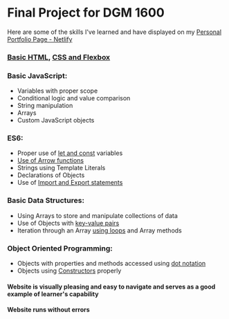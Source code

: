 # Final Project for DGM 1600



Here are some of the skills I've learned and have displayed on my 
[Personal Portfolio Page - Netlify](https://elizabethportfolioupgrade.netlify.com)


### [Basic HTML,](https://github.com/eapowell/elizabeth-code/blob/master/pokemon.html) [CSS and Flexbox](https://github.com/eapowell/elizabeth-code/blob/master/css/style.css)

### Basic JavaScript:
* Variables with proper scope
* Conditional logic and value comparison
* String manipulation
* Arrays
* Custom JavaScript objects

### ES6:
* Proper use of [let and const](https://github.com/eapowell/elizabeth-code/blob/master/js/pokemon.js) variables 
* [Use of Arrow functions](https://github.com/eapowell/elizabeth-code/blob/master/js/pokemon.js)
* Strings using Template Literals
* Declarations of Objects
* Use of [Import and Export statements](https://github.com/eapowell/elizabeth-code/blob/master/js/starwars.js)

### Basic Data Structures:
* Using Arrays to store and manipulate collections of data
* Use of Objects with [key-value pairs](https://github.com/eapowell/elizabeth-code/blob/master/js/pokemon.js)
* Iteration through an Array [using loops](https://github.com/eapowell/elizabeth-code/blob/master/js/starships.js) and Array methods

### Object Oriented Programming:
* Objects with properties and methods accessed using [dot notation](https://github.com/eapowell/elizabeth-code/blob/master/js/pokemon.js)
* Objects using [Constructors](https://github.com/eapowell/elizabeth-code/blob/master/js/pokemon.js) properly

#### Website is visually pleasing and easy to navigate and serves as a good example of learner's capability
#### Website runs without errors
